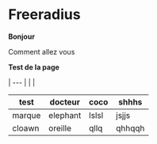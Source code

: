 # Freeradius
**Bonjour**

Comment allez vous

**Test de la page**

| --- |
|     |

|  test  | docteur  | coco  | shhhs  |
| ------ | -------- | ----- | ------ |
| marque | elephant | lslsl | jsjjs  |
| cloawn | oreille  | qllq  | qhhqqh |
